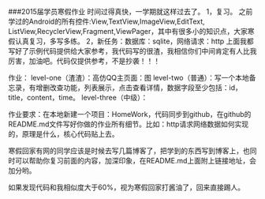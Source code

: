 

###2015届学员寒假作业
时间过得真快，一学期就这样过去了。
1，复习。
之前学过的Android的所有控件:View,TextView,ImageView,EditText,
ListView,RecyclerView,Fragment,ViewPager，其中有很多小的知识点，大家寒假认真复习，多写多练。
2，新任务：数据库：sqlite，网络请求：http
上面我都写好了示例代码提供给大家参考，我代码写的很渣，我相信你们中间肯定有人比我厉害，加油吧。代码仅提供参考，不是抄袭！！！

作业：
level-one（渣渣）：高仿QQ主页面：图
level-two（普通）：写一个本地备忘录，有增删改查功能，列表展示，点击查看详情，数据字段至少包括：id，title，content，time。
level-three（中级）：


作业要求：在本地新建一个项目：HomeWork，代码同步到github，在github的README.md文件写好你做的作业所有细节。比如：http请求网络数据如何实现的，原理是什么，核心代码贴上去。

寒假回家有网的同学应该是时候去写几篇博客了，把学到的东西写到博客上，也同时可以帮助你复习前面的内容，加深印象，在README.md上面附上链接地址，会加分哟。

如果发现代码和我相似度大于60%，视为寒假回家打酱油了，回来直接踢人。
